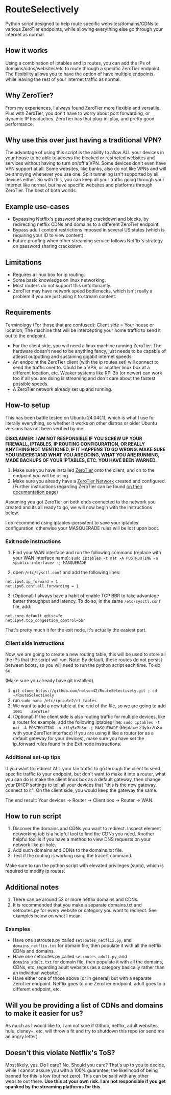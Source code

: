 # RouteSelectively
Python script designed to help route specific websites/domains/CDNs to various ZeroTier endpoints, while allowing everything else go through your internet as normal.

## How it works
Using a combination of iptables and ip routes, you can add the IPs of domains/cdns/websites/etc to route through a specific ZeroTier endpoint. The flexibility allows you to have the option of have multiple endpoints, while leaving the rest of your internet traffic as normal.

## Why ZeroTier?

From my experiences, I always found ZeroTier more flexible and versatile. Plus with ZeroTier, you don't have to worry about port forwarding, or dynamic IP headaches. ZeroTier has that plug-in-play, and pretty good performance.

## Why use this over just having a traditional VPN?

The advantage of using this script is the ability to allow ALL your devices in your house to be able to access the blocked or restricted websites and services without having to turn on/off a VPN. Some devices don't even have VPN support at all.
Some websites, like banks, also do not like VPNs and will be annoying whenever you use one. Split tunneling isn't supported by all devices either.
So with this, you can keep all your traffic going through your internet like normal, but have specific websites and platforms through ZeroTier. The best of both worlds.

## Example use-cases

* Bypassing Netflix's password sharing crackdown and blocks, by redirecting netflix CDNs and domains to a different ZeroTier endpoint.
* Bypass adult content restrictions imposed in several US states (which is requiring your ID to view content).
* Future proofing when other streaming service follows Netflix's strategy on password sharing crackdown.

## Limitations

* Requires a linux box for ip routing.
* Some basic knowledge on linux networking.
* Most routers do not support this unfortunantly.
* ZeroTier may have network speed bottlenecks, which isn't really a problem if you are just using it to stream content.

## Requirements

Terminology (For those that are confused): Client side = Your house or location; The machine that will be intercepting your home traffic to send it out to the endpoint.

* For the client side, you will need a linux machine running ZeroTier. The hardware doesn't need to be anything fancy, just needs to be capable of atleast outputting and sustaining gigabit internet speeds.
* An endpoint the ZeroTier client (with the ip routes set) will connect to send the traffic over to. Could be a VPS, or another linux box at a different location, etc. Weaker systems like RPi 3b (or newer) can work too if all you are doing is streaming and don't care about the fastest possible speeds.
* A ZeroTier network already set up and running.

## How-to setup

This has been battle tested on Ubuntu 24.04(.1), which is what I use for literally everything, so whether it works on other distros or older Ubuntu versions has not been verified by me.

**DISCLAIMER: I AM NOT RESPONSIBLE IF YOU SCREW UP YOUR FIREWALL, IPTABLES, IP ROUTING CONFIGURATION, OR REALLY ANYTHING NOT MENTIONED, IF IT HAPPENS TO GO WRONG. MAKE SURE YOU UNDERSTAND WHAT YOU ARE DOING, WHAT YOU ARE RUNNING, MADE BACKUPS OF YOUR IPTABLES, ETC. YOU HAVE BEEN WARNED.**

1. Make sure you have installed [ZeroTier](https://www.ZeroTier.com/download/) onto the client, and on to the endpoint you will be using.
2. Make sure you already have a [ZeroTier Network](https://my.ZeroTier.com/) created and configured.
(Further instructions regarding ZeroTier can be found [on their documentation page](https://docs.ZeroTier.com/))

Assuming you got ZeroTier on both ends connected to the network you created and its all ready to go, we will now begin with the instructions below.

I do recommend using iptables-persistent to save your iptables configuration, otherwise your MASQUERADE rules will be lost upon boot.

### Exit node instructions
1. Find your WAN interface and run the following command (replace <public-interface> with your WAN interface name):
``sudo iptables -t nat -A POSTROUTING -o <public-interface> -j MASQUERADE``

2. open ``/etc/sysctl.conf`` and add the following lines:
```
net.ipv4.ip_forward = 1
net.ipv6.conf.all.forwarding = 1
```
3. (Optional) I always have a habit of enable TCP BBR to take advantage better throughput and latency. To do so, in the same ``/etc/sysctl.conf`` file, add:
```
net.core.default_qdisc=fq
net.ipv4.tcp_congestion_control=bbr
```
That's pretty much it for the exit node, it's actually the easiest part.

### Client side instructions

Now, we are going to create a new routing table, this will be used to store all the IPs that the script will run. Note: By default, these routes do not persist between boots, so you will need to run the python script each time.
To do so:

(Make sure you already have git installed)
1. ``git clone https://github.com/nolsen42/RouteSelectively.git ; cd ~/RouteSelectively``
1. run ``sudo nano /etc/iproute2/rt_tables``
2. We want to add a new table at the end of the file, so we are going to add ``1001    ZeroTier``
3. (Optional) If the client side is also routing traffic for multiple devices, like a router for example, add the following iptables line:
```sudo iptables -t nat -A POSTROUTING -o ztly5x7b3u -j MASQUERADE``` (Replace ztly5x7b3u with your ZeroTier interface)
If you are using it like a router (or as a default gateway for your devices), make sure you have set the ip_forward rules found in the Exit node instructions.

### Additional set-up tips

If you want to redirect ALL your lan traffic to go through the client to send specific traffic to your endpoint, but don't want to make it into a router, what you can do is make the client linux box as a default gateway, then change your DHCP settings to tell all your devices that "this is the new gateway, connect to it". On the client side, you would keep the gateway the same.

The end result: Your devices -> Router -> Client box -> Router -> WAN.


## How to run script

1. Discover the domains and CDNs you want to redirect. Inspect element networking tab is a helpful tool to find the CDNs you need. Another helpful tool is if you have a method to view DNS requests on your network like pi-hole.
2. Add such domains and CDNs to the domains.txt file.
3. Test if the routing is working using the tracert command.

Make sure to run the python script with elevated privileges (sudo), which is required to modify ip routes.

## Additional notes

1. There can be around 52 or more netflix domains and CDNs.
2. It is recommended that you make a separate domains.txt and setroutes.py for every website or category you want to redirect. See examples below on what I mean.

### Examples

* Have one setroutes.py called ``setroutes_netflix.py``, and ``domains_netflix.txt`` for domain file, then populate it with all the netflix CDNs and domains.
* Have one setroutes.py called ``setroutes_adult.py``, and ``domains_adult.txt`` for domain file, then populate it with all the domains, CDNs, etc, regarding adult websites (as a category basically rather than an individual website).
* Have either one of those above (or in general) but with a separate ZeroTier endpoint. Netflix goes to one ZeroTier endpoint, adult goes to a different endpoint, etc.

## Will you be providing a list of CDNs and domains to make it easier for us?

As much as I would like to, I am not sure if Github, netflix, adult websites, hulu, disney+, etc, will throw a fit and try to shutdown this repo (or send me an angry letter)

## Doesn't this violate Netflix's ToS?

Most likely, yes. Do I care? No. Should you care? That's up to you to decide, while I cannot assure you with a 100% guarantee, the likelihood of being banned for this is low (but not zero). This can be said with any other website out there. **Use this at your own risk. I am not responsible if you get spanked by the streaming platforms for this.**
